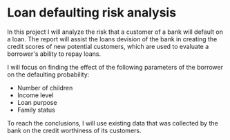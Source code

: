 # Loan defaulting risk analysis

In this project I will analyze the risk that a customer of a bank will default on a loan. The report will assist the loans devision of the bank in creating the credit scores of new potential customers, which are used to evaluate a borrower's ability to repay loans.

I will focus on finding the effect of the following parameters of the borrower on the defaulting probability:

- Number of children
- Income level
- Loan purpose
- Family status

To reach the conclusions, I will use existing data that was collected by the bank on the credit worthiness of its customers.
